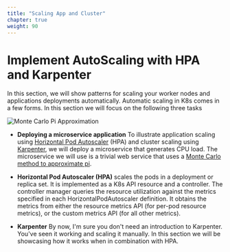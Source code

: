 ```yaml
---
title: "Scaling App and Cluster"
chapter: true
weight: 90
---
```


# Implement AutoScaling with HPA and Karpenter

In this section, we will show patterns for scaling your worker nodes and applications deployments automatically. Automatic scaling in K8s comes in a few forms. In this section we will focus on the following three tasks

![Monte Carlo Pi Approximation](/images/karpenter/deploy/monte_carlo_pi.png)

* **Deploying a microservice application** To illustrate application scaling using [Horizontal Pod Autoscaler](https://kubernetes.io/docs/tasks/run-application/horizontal-pod-autoscale/) (HPA) and cluster scaling using [Karpenter](https://github.com/awslabs/karpenter), we will deploy a microservice that generates CPU load. The microservice we will use is a trivial web service that uses a [Monte Carlo method to approximate pi](https://en.wikipedia.org/wiki/Monte_Carlo_integration).


* **Horizontal Pod Autoscaler (HPA)** scales the pods in a deployment or replica set. It is implemented as a K8s API resource and a controller. The controller manager queries the resource utilization against the metrics specified in each HorizontalPodAutoscaler definition. It obtains the metrics from either the resource metrics API (for per-pod resource metrics), or the custom metrics API (for all other metrics).

* **Karpenter** By now, I'm sure you don't need an introduction to Karpenter. You've seen it working and scaling it manually. In this section we will be showcasing how it works when in combination with HPA.